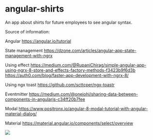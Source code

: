 # angular-shirts
An app about shirts for future employees to see angular syntax.



Source of information:

Angular
https://angular.io/tutorial

State management
https://dzone.com/articles/angular-app-state-management-with-ngrx

Using effect
https://medium.com/@RupaniChirag/simple-angular-app-using-ngrx-8-store-and-effects-factory-methods-f3423b9f6d3b
https://auth0.com/blog/faster-app-development-with-ngrx-8/

Using ngx toast
https://github.com/scttcper/ngx-toastr

Eventmitter
https://medium.com/@onejohi/sharing-data-between-components-in-angularjs-c34ff20b7fee

Modal
https://www.positronx.io/angular-8-modal-tutorial-with-angular-material-dialog/

Material
https://material.angular.io/components/select/overview



![](angular-shirt-shop-v2.gif)